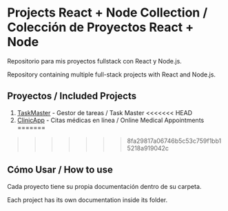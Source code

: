 # Projects React + Node Collection / Colección de Proyectos React + Node

Repositorio para mis proyectos fullstack con React y Node.js.

Repository containing multiple full-stack projects with React and Node.js.


## Proyectos / Included Projects

1. [TaskMaster](./TaskMaster) - Gestor de tareas / Task Master
<<<<<<< HEAD
2. [ClinicApp](./ClinicApp/) - Citas médicas en línea /  Online Medical Appointments
=======
>>>>>>> 8fa29817a06746b5c53c759f1bb15218a919042c

## Cómo Usar / How to use
Cada proyecto tiene su propia documentación dentro de su carpeta.

Each project has its own documentation inside its folder.
